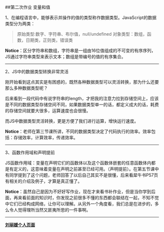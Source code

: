 ##第二次作业 变量和值

1、在编程语言中，能够表示并操作的值的类型称作数据类型。JavaScript的数据类型分为两类：
>原始类型:数字、字符串、布尔值，null/undefined
>对象类型：数组，函数，日期类，正则类，错误类

**Notice**：区分字符串和数组，字符串是一组由16位值组成的不可变的有序序列，JS通过字符串类型来表示文本；数组是带编号的值的有序集合。

---

2、JS中的数据类型转换非常灵活

刚开始看到这点其实是有困惑的，既然各种数据类型可以灵活转换，那为什么还要那么多种数据类型呢？

后来看到一段代码中有说字符串的length，才把我的注意力拉到存储空间上，应该是不同的数据类型存储空间不同，如果数据类型单一的话，都定义成大的话，耗费的存储空间就要大很多，运算速度也会很慢。

而JS中数据类型灵活转换，更是方便了我们进行运算，增快运行速度。

**Notice**：老师在第三节课所讲，不同的数据类型决定了代码执行的效率。效率包括：存储效率，计算效率，传递效率。

---

3、函数作用域和声明提前

JS函数作用域：变量在声明它们的函数体以及这个函数体嵌套的任意函数体内都是有定义的，这意味着变量在声明之前甚至已经可用。（声明提前）。在第五节课中有同学提到了这个问题，老师回答了以后自己其实不是很懂，后来看犀牛书P57页有相关的介绍及例子，才算是真正懂了。

**Notice**：虽然自己是因为不好好写作业，现在才来看书补作业，但是当你学到后面，再来看前面的知识时，你发现之前很多不懂的东西都会联结在一起，不知不觉中它们已经构成网络，让你可以理解。从另外一个角度看，我们总是在进步的，多么令人觉得理所当然又匪夷所思的一件事啊。

---

**[刘丽媛个人页面](https://xlillian0507.github.io/test/)**

